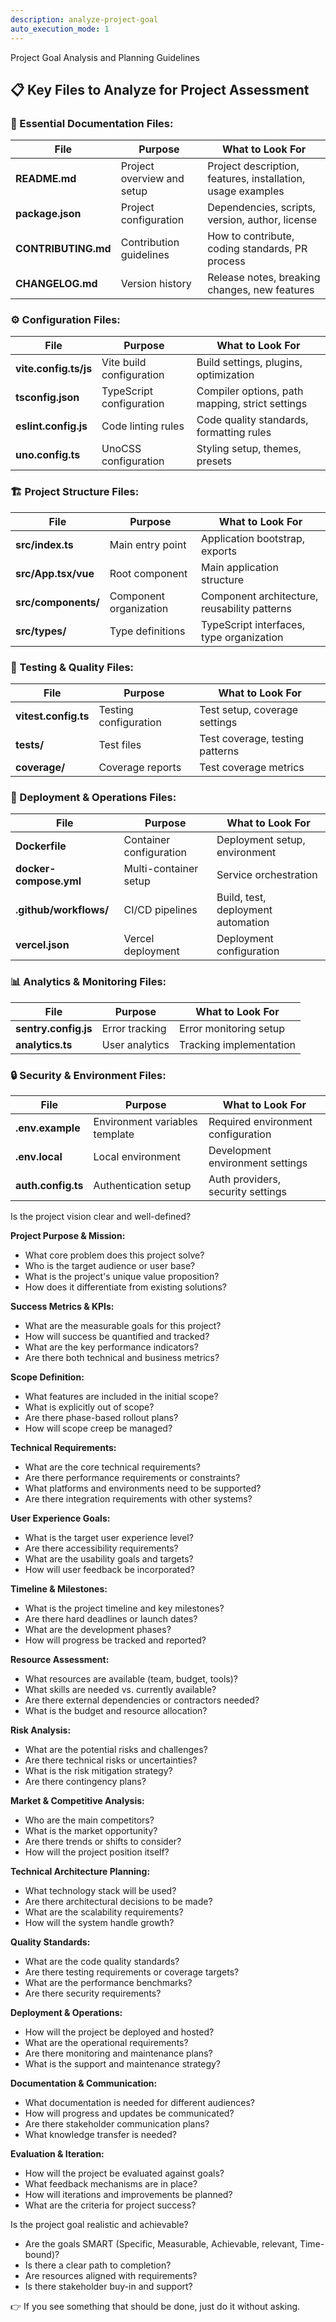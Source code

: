 ```yaml
---
description: analyze-project-goal
auto_execution_mode: 1
---
```


Project Goal Analysis and Planning Guidelines

## **📋 Key Files to Analyze for Project Assessment**

### **📖 Essential Documentation Files:**
| File | Purpose | What to Look For |
|------|---------|------------------|
| **README.md** | Project overview and setup | Project description, features, installation, usage examples |
| **package.json** | Project configuration | Dependencies, scripts, version, author, license |
| **CONTRIBUTING.md** | Contribution guidelines | How to contribute, coding standards, PR process |
| **CHANGELOG.md** | Version history | Release notes, breaking changes, new features |

### **⚙️ Configuration Files:**
| File | Purpose | What to Look For |
|------|---------|------------------|
| **vite.config.ts/js** | Vite build configuration | Build settings, plugins, optimization |
| **tsconfig.json** | TypeScript configuration | Compiler options, path mapping, strict settings |
| **eslint.config.js** | Code linting rules | Code quality standards, formatting rules |
| **uno.config.ts** | UnoCSS configuration | Styling setup, themes, presets |

### **🏗️ Project Structure Files:**
| File | Purpose | What to Look For |
|------|---------|------------------|
| **src/index.ts** | Main entry point | Application bootstrap, exports |
| **src/App.tsx/vue** | Root component | Main application structure |
| **src/components/** | Component organization | Component architecture, reusability patterns |
| **src/types/** | Type definitions | TypeScript interfaces, type organization |

### **🧪 Testing & Quality Files:**
| File | Purpose | What to Look For |
|------|---------|------------------|
| **vitest.config.ts** | Testing configuration | Test setup, coverage settings |
| **tests/** | Test files | Test coverage, testing patterns |
| **coverage/** | Coverage reports | Test coverage metrics |

### **🚀 Deployment & Operations Files:**
| File | Purpose | What to Look For |
|------|---------|------------------|
| **Dockerfile** | Container configuration | Deployment setup, environment |
| **docker-compose.yml** | Multi-container setup | Service orchestration |
| **.github/workflows/** | CI/CD pipelines | Build, test, deployment automation |
| **vercel.json** | Vercel deployment | Deployment configuration |

### **📊 Analytics & Monitoring Files:**
| File | Purpose | What to Look For |
|------|---------|------------------|
| **sentry.config.js** | Error tracking | Error monitoring setup |
| **analytics.ts** | User analytics | Tracking implementation |

### **🔒 Security & Environment Files:**
| File | Purpose | What to Look For |
|------|---------|------------------|
| **.env.example** | Environment variables template | Required environment configuration |
| **.env.local** | Local environment | Development environment settings |
| **auth.config.ts** | Authentication setup | Auth providers, security settings |

Is the project vision clear and well-defined?

**Project Purpose & Mission:**
- What core problem does this project solve?
- Who is the target audience or user base?
- What is the project's unique value proposition?
- How does it differentiate from existing solutions?

**Success Metrics & KPIs:**
- What are the measurable goals for this project?
- How will success be quantified and tracked?
- What are the key performance indicators?
- Are there both technical and business metrics?

**Scope Definition:**
- What features are included in the initial scope?
- What is explicitly out of scope?
- Are there phase-based rollout plans?
- How will scope creep be managed?

**Technical Requirements:**
- What are the core technical requirements?
- Are there performance requirements or constraints?
- What platforms and environments need to be supported?
- Are there integration requirements with other systems?

**User Experience Goals:**
- What is the target user experience level?
- Are there accessibility requirements?
- What are the usability goals and targets?
- How will user feedback be incorporated?

**Timeline & Milestones:**
- What is the project timeline and key milestones?
- Are there hard deadlines or launch dates?
- What are the development phases?
- How will progress be tracked and reported?

**Resource Assessment:**
- What resources are available (team, budget, tools)?
- What skills are needed vs. currently available?
- Are there external dependencies or contractors needed?
- What is the budget and resource allocation?

**Risk Analysis:**
- What are the potential risks and challenges?
- Are there technical risks or uncertainties?
- What is the risk mitigation strategy?
- Are there contingency plans?

**Market & Competitive Analysis:**
- Who are the main competitors?
- What is the market opportunity?
- Are there trends or shifts to consider?
- How will the project position itself?

**Technical Architecture Planning:**
- What technology stack will be used?
- Are there architectural decisions to be made?
- What are the scalability requirements?
- How will the system handle growth?

**Quality Standards:**
- What are the code quality standards?
- Are there testing requirements or coverage targets?
- What are the performance benchmarks?
- Are there security requirements?

**Deployment & Operations:**
- How will the project be deployed and hosted?
- What are the operational requirements?
- Are there monitoring and maintenance plans?
- What is the support and maintenance strategy?

**Documentation & Communication:**
- What documentation is needed for different audiences?
- How will progress and updates be communicated?
- Are there stakeholder communication plans?
- What knowledge transfer is needed?

**Evaluation & Iteration:**
- How will the project be evaluated against goals?
- What feedback mechanisms are in place?
- How will iterations and improvements be planned?
- What are the criteria for project success?

Is the project goal realistic and achievable?

- Are the goals SMART (Specific, Measurable, Achievable, relevant, Time-bound)?
- Is there a clear path to completion?
- Are resources aligned with requirements?
- Is there stakeholder buy-in and support?

👉 If you see something that should be done, just do it without asking.
